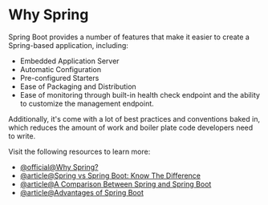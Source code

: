 # Why Spring

Spring Boot provides a number of features that make it easier to create a Spring-based application, including:

- Embedded Application Server
- Automatic Configuration
- Pre-configured Starters
- Ease of Packaging and Distribution
- Ease of monitoring through built-in health check endpoint and the ability to customize the management endpoint.

Additionally, it's come with a lot of best practices and conventions baked in, which reduces the amount of work and boiler plate code developers need to write.

Visit the following resources to learn more:

- [@official@Why Spring?](https://spring.io/why-spring)
- [@article@Spring vs Spring Boot: Know The Difference](https://www.interviewbit.com/blog/spring-vs-spring-boot)
- [@article@A Comparison Between Spring and Spring Boot](https://www.baeldung.com/spring-vs-spring-boot)
- [@article@Advantages of Spring Boot](https://www.adservio.fr/post/advantages-of-spring-boot)

